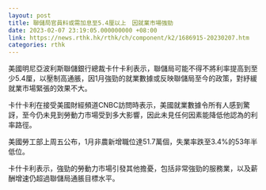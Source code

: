 ```yaml
---
layout: post
title: 聯儲局官員料或需加息至5.4厘以上　因就業市場強勁
date: 2023-02-07 23:19:05.000000000 +08:00
link: https://news.rthk.hk/rthk/ch/component/k2/1686915-20230207.htm
categories: rthk
---
```


美國明尼亞波利斯聯儲銀行總裁卡什卡利表示，聯儲局可能不得不將利率提高到至少5.4厘，以壓制高通脹，因1月強勁的就業數據或反映聯儲局至今的政策，對紓緩就業市場緊張的效果不大。

卡什卡利在接受美國財經頻道CNBC訪問時表示，美國就業數據令所有人感到驚訝，至今仍未見到勞動力市場受到多大影響，因此未見任何因素能降低他認為的利率路徑。

美國勞工部上周五公布，1月非農新增職位達51.7萬個，失業率跌至3.4%的53年半低位。

卡什卡利表示，強勁的勞動力市場引發其他擔憂，包括非常強勁的服務業，以及薪酬增速仍超過聯儲局通脹目標水平。
